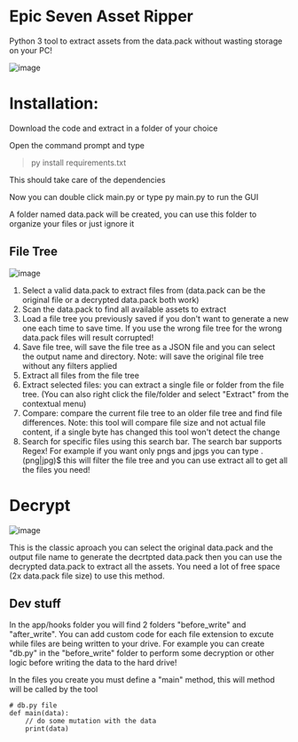 # Epic Seven Asset Ripper

Python 3 tool to extract assets from the data.pack without wasting storage on your PC!

![image](https://github.com/CeciliaBot/EpicSevenAssetRipper/assets/62508224/0fb8680e-27d0-426a-8d0f-4c68a7b16062)

# Installation:
Download the code and extract in a folder of your choice

Open the command prompt and type

> py install requirements.txt

This should take care of the dependencies

Now you can double click main.py or type py main.py to run the GUI

A folder named data.pack will be created, you can use this folder to organize your files or just ignore it

## File Tree

![image](https://github.com/CeciliaBot/EpicSevenAssetRipper/assets/62508224/39bf2475-cb0b-42b1-ba13-29b7c05b36c9)

1) Select a valid data.pack to extract files from (data.pack can be the original file or a decrypted data.pack both work)
2) Scan the data.pack to find all available assets to extract
3) Load a file tree you previously saved if you don't want to generate a new one each time to save time. If you use the wrong file tree for the wrong data.pack files will result corrupted!
4) Save file tree, will save the file tree as a JSON file and you can select the output name and directory. Note: will save the original file tree without any filters applied
5) Extract all files from the file tree
6) Extract selected files: you can extract a single file or folder from the file tree. (You can also right click the file/folder and select "Extract" from the contextual menu)
7) Compare: compare the current file tree to an older file tree and find file differences. Note: this tool will compare file size and not actual file content, if a single byte has changed this tool won't detect the change
8) Search for specific files using this search bar. The search bar supports Regex! For example if you want only pngs and jpgs you can type \.(png|jpg)$ this will filter the file tree and you can use extract all to get all the files you need!

# Decrypt

![image](https://github.com/CeciliaBot/EpicSevenAssetRipper/assets/62508224/fd7096f5-d209-40ec-b1a3-fdea96d79856)

This is the classic aproach you can select the original data.pack and the output file name to generate the decrtpted data.pack then you can use the decrypted data.pack to extract all the assets. You need a lot of free space (2x data.pack file size) to use this method.

## Dev stuff
In the app/hooks folder you will find 2 folders "before_write" and "after_write". You can add custom code for each file extension to excute while files are being written to your drive. For example you can create "db.py" in the "before_write" folder to perform some decryption or other logic before writing the data to the hard drive!

In the files you create you must define a "main" method, this will method will be called by the tool

    # db.py file
    def main(data):
        // do some mutation with the data
        print(data)

